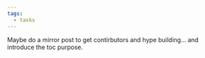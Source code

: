 ```yaml
---
tags:
  - tasks
---
```

Maybe do a mirror post to get contirbutors and hype building... and introduce the toc purpose.